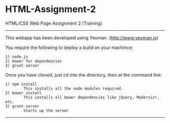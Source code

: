 HTML-Assignment-2
=================

HTML/CSS Web Page Assignment 2 (Training)


-----------------

This webapp has been developed using Yeoman. (http://www.yeoman.io)

You require the following to deploy a build on your machince:

	1) node.js
	2) bower for dependencies
	3) grunt server

Once you have cloned, just cd into the directory, then at the command line:
	
	1) npm install
			This installs all the node modules required.
	2) bower install
			This installs all bower dependencies like jQuery, Modernizr, etc.
	3) grunt server
			Starts up the server

-------------------

